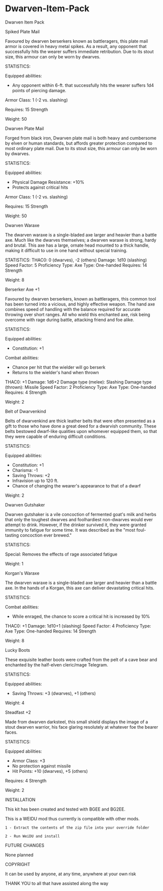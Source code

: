 # Dwarven-Item-Pack
Dwarven Item Pack

Spiked Plate Mail

Favoured by dwarven berserkers known as battleragers, this plate mail armor is covered in heavy metal spikes. As a result, any opponent that successfully hits the wearer suffers immediate retribution. Due to its stout size, this armour can only be worn by dwarves.

STATISTICS:

Equipped abilities:
- Any opponent within 6-ft. that successfully hits the wearer suffers 1d4 points of piercing damage.

Armor Class: 1 (-2 vs. slashing)

Requires: 15 Strength

Weight: 50

Dwarven Plate Mail

Forged from black iron, Dwarven plate mail is both heavy and cumbersome by elven or human standards, but affords greater protection compared to most ordinary plate mail. Due to its stout size, this armour can only be worn by dwarves.

STATISTICS:

Equipped abilities:
- Physical Damage Resistance: +10%
- Protects against critical hits

Armor Class: 1 (-2 vs. slashing)

Requires: 15 Strength

Weight: 50

Dwarven Waraxe

The dwarven waraxe is a single-bladed axe larger and heavier than a battle axe. Much like the dwarves themselves; a dwarven waraxe is strong, hardy and brutal. This axe has a large, ornate head mounted to a thick handle, making it difficult to use in one hand without special training.

STATISTICS:
THAC0: 0 (dwarves), -2 (others)
Damage: 1d10 (slashing) 
Speed Factor: 5 
Proficiency Type: Axe 
Type: One-handed 
Requires: 14 Strength

Weight: 8

Berserker Axe +1

Favoured by dwarven berserkers, known as battleragers, this common tool has been turned into a vicious, and highly effective weapon. The hand axe combines speed of handling with the balance required for accurate throwing over short ranges. All who wield this enchanted axe, risk being overcome with rage during battle, attacking friend and foe alike.

STATISTICS:

Equipped abilities:
- Constitution: +1

Combat abilities:
- Chance per hit that the wielder will go berserk
- Returns to the wielder's hand when thrown

THAC0: +1
Damage: 1d6+2
Damage type (melee): Slashing
Damage type (thrown): Missile
Speed Factor: 2
Proficiency Type: Axe
Type: One-handed
Requires:
 4 Strength

Weight: 2

Belt of Dwarvenkind

Belts of dwarvenkind are thick leather belts that were often presented as a gift to those who have done a great deed for a dwarvish community. These belts bestowed dwarf-like qualities upon whomever equipped them, so that they were capable of enduring difficult conditions. 

STATISTICS:

Equipped abilities:
- Constitution: +1
- Charisma: -1
- Saving Throws: +2
- Infravision up to 120 ft.
- Chance of changing the wearer's appearance to that of a dwarf

Weight: 2

Dwarven Gutshaker

Dwarven gutshaker is a vile concoction of fermented goat's milk and herbs that only the toughest dwarves and foolhardiest non-dwarves would ever attempt to drink. However, if the drinker survived it, they were granted immunity to fatigue for some time. It was described as the "most foul-tasting concoction ever brewed."

STATISTICS:

Special: Removes the effects of rage associated fatigue

Weight: 1

Korgan's Waraxe

The dwarven waraxe is a single-bladed axe larger and heavier than a battle axe. In the hands of a Korgan, this axe can deliver devastating critical hits.

STATISTICS:

Combat abilities:
- While enraged, the chance to score a critical hit is increased by 10%

THAC0: +1
Damage: 1d10+1 (slashing)
Speed Factor: 4
Proficiency Type: Axe
Type: One-handed
Requires:
 14 Strength

Weight: 8

Lucky Boots

These exquisite leather boots were crafted from the pelt of a cave bear and enchanted by the half-elven cleric/mage Telegram.

STATISTICS:

Equipped abilities:
- Saving Throws: +3 (dwarves), +1 (others)

Weight: 4

Steadfast +2 

Made from dwarven darksteel, this small shield displays the image of a stout dwarven warrior, his face glaring resolutely at whatever foe the bearer faces.   

STATISTICS:  

Equipped abilities:
- Armor Class: +3
- No protection against missile
- Hit Points: +10 (dwarves), +5 (others)

Requires:
 4 Strength

Weight: 2

INSTALLATION 
                 
This kit has been created and tested with BGEE and BG2EE. 

This is a WEIDU mod thus currently is compatible with other mods.

	1 - Extract the contents of the zip file into your override folder

	2 - Run WeiDU and install

FUTURE  CHANGES  

None planned

COPYRIGHT

It can be used by anyone, at any time, anywhere at your own risk

THANK YOU to all that have assisted along the way
